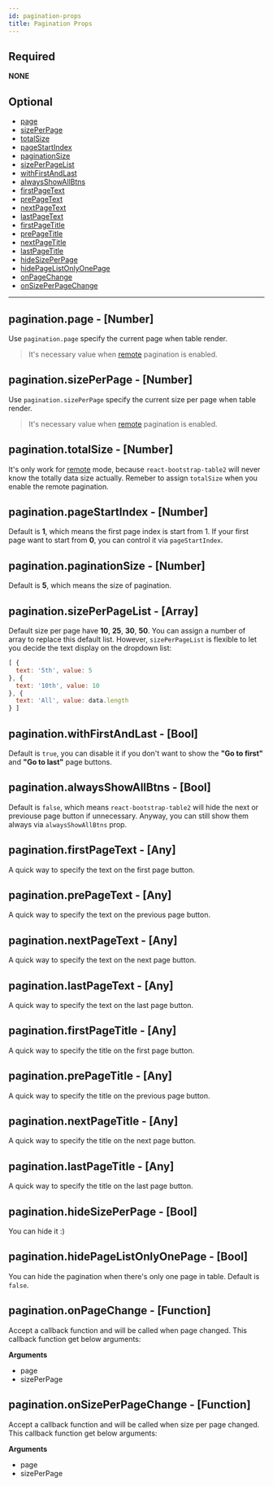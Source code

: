 ```yaml
---
id: pagination-props
title: Pagination Props
---
```


## Required
**NONE**

## Optional
* [page](#paginationpage-number)
* [sizePerPage](#paginationsizeperpage-number)
* [totalSize](#paginationtotalsize-number)
* [pageStartIndex](#paginationpagestartindex-number)
* [paginationSize](#paginationpaginationsize-number)
* [sizePerPageList](#paginationsizeperpagelist-array)
* [withFirstAndLast](#paginationwithfirstandlast-bool)
* [alwaysShowAllBtns](#paginationalwaysshowallbtns-bool)
* [firstPageText](#paginationfirstpagetext-any)
* [prePageText](#paginationprepagetext-any)
* [nextPageText](#paginationnextpagetext-any)
* [lastPageText](#paginationlastpagetext-any)
* [firstPageTitle](#paginationfirstpagetitle-any)
* [prePageTitle](#paginationprepagetitle-any)
* [nextPageTitle](#paginationnextpagetitle-any)
* [lastPageTitle](#paginationlastpagetitle-any)
* [hideSizePerPage](#paginationhidesizeperpage-bool)
* [hidePageListOnlyOnePage](#paginationhidepagelistonlyonepage-bool)
* [onPageChange](#paginationonpagechange-function)
* [onSizePerPageChange](#paginationonsizeperpagechange-function)
-----

## pagination.page - [Number]
Use `pagination.page` specify the current page when table render.

> It's necessary value when [remote](./table-props.html#remote-bool-object) pagination is enabled.

## pagination.sizePerPage - [Number]
Use `pagination.sizePerPage` specify the current size per page when table render.

> It's necessary value when [remote](./table-props.html#remote-bool-object) pagination is enabled.

## pagination.totalSize - [Number]
It's only work for [remote](./table-props.html#remote-bool-object) mode, because `react-bootstrap-table2` will never know the totally data size actually. Remeber to assign `totalSize` when you enable the remote pagination.

## pagination.pageStartIndex - [Number]
Default is **1**, which means the first page index is start from 1. If your first page want to start from **0**, you can control it via `pageStartIndex`.

## pagination.paginationSize - [Number]
Default is **5**, which means the size of pagination.

## pagination.sizePerPageList - [Array]
Default size per page have **10**, **25**, **30**, **50**. You can assign a number of array to replace this default list. However, `sizePerPageList` is flexible to let you decide the text display on the dropdown list:

```js
[ {
  text: '5th', value: 5
}, {
  text: '10th', value: 10
}, {
  text: 'All', value: data.length
} ]
```

## pagination.withFirstAndLast - [Bool]
Default is `true`, you can disable it if you don't want to show the **"Go to first"** and **"Go to last"** page buttons.

## pagination.alwaysShowAllBtns - [Bool]
Default is `false`, which means `react-bootstrap-table2` will hide the next or previouse page button if unnecessary. Anyway, you can still show them always via `alwaysShowAllBtns` prop.

## pagination.firstPageText - [Any]
A quick way to specify the text on the first page button.

## pagination.prePageText - [Any]
A quick way to specify the text on the previous page button.

## pagination.nextPageText - [Any]
A quick way to specify the text on the next page button.

## pagination.lastPageText - [Any]
A quick way to specify the text on the last page button.

## pagination.firstPageTitle - [Any]
A quick way to specify the title on the first page button.

## pagination.prePageTitle - [Any]
A quick way to specify the title on the previous page button.

## pagination.nextPageTitle - [Any]
A quick way to specify the title on the next page button.

## pagination.lastPageTitle - [Any]
A quick way to specify the title on the last page button.

## pagination.hideSizePerPage - [Bool]
You can hide it :)

## pagination.hidePageListOnlyOnePage - [Bool]
You can hide the pagination when there's only one page in table. Default is `false`.

## pagination.onPageChange - [Function]
Accept a callback function and will be called when page changed. This callback function get below arguments:

**Arguments**
* page
* sizePerPage

## pagination.onSizePerPageChange - [Function]
Accept a callback function and will be called when size per page changed. This callback function get below arguments:

**Arguments**
* page
* sizePerPage
